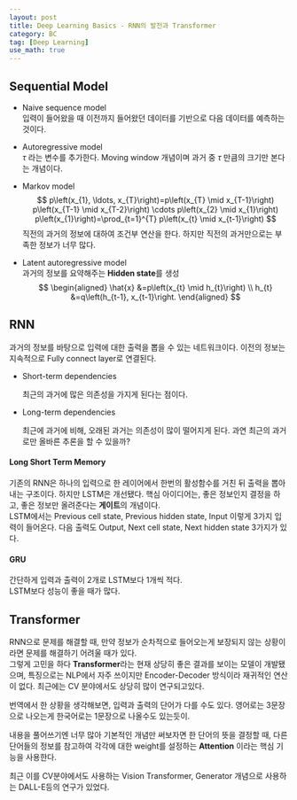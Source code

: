 ```yaml
---
layout: post
title: Deep Learning Basics - RNN의 발전과 Transformer
category: BC
tag: [Deep Learning] 
use_math: true
---
```


## Sequential Model

- Naive sequence model  
입력이 들어왔을 때 이전까지 들어왔던 데이터를 기반으로 다음 데이터를 예측하는 것이다.  

- Autoregressive model  
$\tau$ 라는 변수를 추가한다. Moving window 개념이며 과거 중 $\tau$ 만큼의 크기만 본다는 개념이다.  

- Markov model  
    $$
    p\left(x_{1}, \ldots, x_{T}\right)=p\left(x_{T} \mid x_{T-1}\right) p\left(x_{T-1} \mid x_{T-2}\right) \cdots p\left(x_{2} \mid x_{1}\right) p\left(x_{1}\right)=\prod_{t=1}^{T} p\left(x_{t} \mid x_{t-1}\right)
    $$
    직전의 과거의 정보에 대하여 조건부 연산을 한다. 하지만 직전의 과거만으로는 부족한 정보가 너무 많다.  

- Latent autoregressive model  
    과거의 정보를 요약해주는 **Hidden state**를 생성
    $$
    \begin{aligned}
    \hat{x} &=p\left(x_{t} \mid h_{t}\right) \\
    h_{t} &=q\left(h_{t-1}, x_{t-1}\right.
    \end{aligned}
    $$  

## RNN  

과거의 정보를 바탕으로 입력에 대한 출력을 뽑을 수 있는 네트워크이다. 이전의 정보는 지속적으로 Fully connect layer로 연결된다.  

- Short-term dependencies

    최근의 과거에 많은 의존성을 가지게 된다는 점이다.  

- Long-term dependencies  

    최근에 과거에 비해, 오래된 과거는 의존성이 많이 떨어지게 된다. 과연 최근의 과거로만 올바른 추론을 할 수 있을까?  

#### Long Short Term Memory  

기존의 RNN은 하나의 입력으로 한 레이어에서 한번의 활성함수를 거친 뒤 출력을 뽑아내는 구조이다. 
하지만 LSTM은 개선됐다. 핵심 아이디어는, 좋은 정보인지 결정을 하고, 좋은 정보만 올려준다는 **게이트**의 개념이다.   
LSTM에서는 Previous cell state, Previous hidden state, Input 이렇게 3가지 입력이 들어온다. 다음 출력도 Output, Next cell state, Next hidden state 3가지가 있다.  

#### GRU  
간단하게 입력과 출력이 2개로 LSTM보다 1개씩 적다.  
LSTM보다 성능이 좋을 때가 많다.  

## Transformer  

RNN으로 문제를 해결할 때, 만약 정보가 순차적으로 들어오는게 보장되지 않는 상황이라면 문제를 해결하기 어려울 때가 있다.  
그렇게 고민을 하다 **Transformer**라는 현재 상당히 좋은 결과를 보이는 모델이 개발됐으며, 특징으로는 NLP에서 자주 쓰이지만 Encoder-Decoder 방식이라 재귀적인 연산이 없다. 최근에는 CV 분야에서도 상당히 많이 연구되고있다.  

번역에서 한 상황을 생각해보면, 입력과 출력의 단어가 다를 수도 있다. 영어로는 3문장으로 나오는게 한국어로는 1문장으로 나올수도 있는듯이.  

내용을 풀어쓰기엔 너무 많아 기본적인 개념만 써보자면 한 단어의 뜻을 결정할 때, 다른 단어들의 정보를 참고하여 각각에 대한 weight를 설정하는 **Attention** 이라는 핵심 기능을 사용한다.  

최근 이를 CV분야에서도 사용하는 Vision Transformer, Generator 개념으로 사용하는 DALL-E등의 연구가 있었다.  
 

